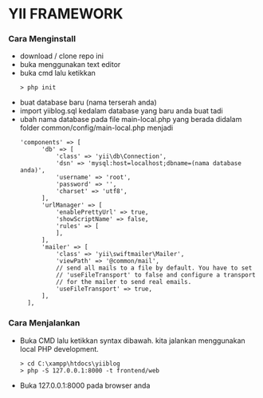 # YII FRAMEWORK

### Cara Menginstall

* download / clone repo ini
* buka menggunakan text editor
* buka cmd lalu ketikkan
  ```
  > php init
  ```
* buat database baru (nama terserah anda)
* import yiiblog.sql kedalam database yang baru anda buat tadi
* ubah nama database pada file main-local.php yang berada didalam folder common/config/main-local.php menjadi
  ```
  'components' => [
        'db' => [
            'class' => 'yii\db\Connection',
            'dsn' => 'mysql:host=localhost;dbname=(nama database anda)',
            'username' => 'root',
            'password' => '',
            'charset' => 'utf8',
        ],
        'urlManager' => [
            'enablePrettyUrl' => true,
            'showScriptName' => false,
            'rules' => [
            ],
        ],
        'mailer' => [
            'class' => 'yii\swiftmailer\Mailer',
            'viewPath' => '@common/mail',
            // send all mails to a file by default. You have to set
            // 'useFileTransport' to false and configure a transport
            // for the mailer to send real emails.
            'useFileTransport' => true,
        ],
    ],
    ```
    
    
### Cara Menjalankan

* Buka CMD lalu ketikkan syntax dibawah. kita jalankan menggunakan local PHP development. 
  ```
  > cd C:\xampp\htdocs\yiiblog
  > php -S 127.0.0.1:8000 -t frontend/web
  ```
* Buka 127.0.0.1:8000 pada browser anda
  
  
